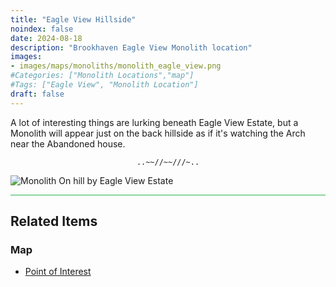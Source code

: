 ```yaml
---
title: "Eagle View Hillside"
noindex: false
date: 2024-08-18
description: "Brookhaven Eagle View Monolith location"
images:
- images/maps/monoliths/monolith_eagle_view.png
#Categories: ["Monolith Locations","map"]
#Tags: ["Eagle View", "Monolith Location"]
draft: false
--- 
```



A lot of interesting things are lurking beneath Eagle View Estate, but a Monolith will appear just on the back hillside as if it's watching the Arch near the Abandoned house.  

<center><span class="copy-to-clipboard" style="align: center"><code class="copy-to-clipboard-code" data-code="..~~//~~///~..">..~~//~~///~..</code></span></center>

![Monolith On hill by Eagle View Estate](/images/maps/monoliths/monolith_eagle_view.png?width=400px)
<hr style="background-color: #28b44c" size=8>

## Related Items

### Map

- [Point of Interest](/map/poi/portal/)